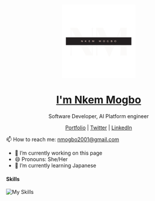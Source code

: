 <p align="center">
  <img src="https://github.com/Mogboella/Mogboella/blob/468ed308641f148ec8a47c7a1b9ce126601f00ba/assets/NM_Dark.png" width="200" />  
  <h1 align="center"><a href="Website">I'm Nkem Mogbo</a></h1>
  <p align="center"> Software Developer, AI Platform engineer</p>
</p>

<p align="center">
  <a href="Website">Portfolio</a> | 
  <a href="https://twitter.com/">Twitter</a> |
  <a href="https://linkedin.com/">LinkedIn</a>
</p>

📫 How to reach me: nmogbo2001@gmail.com
- 🔭 I’m currently working on this page
- 😄 Pronouns: She/Her 
- 🌱 I’m currently learning Japanese 

#### Skills
![My Skills](https://skillicons.dev/icons?i=py,git,github,vue,vite,ts,js,postman,nodejs,express,java,aws,kubernetes,docker&perline=7)


<!-- [<img src='https://cdn.jsdelivr.net/npm/simple-icons@3.0.1/icons/github.svg' alt='github' height='20'>](https://github.com/https://github.com/Mogboella)  [<img src='https://cdn.jsdelivr.net/npm/simple-icons@3.0.1/icons/dev-dot-to.svg' alt='dev' height='20'>](https://dev.to/https://dev.to/mogboella)  [<img src='https://cdn.jsdelivr.net/npm/simple-icons@3.0.1/icons/icloud.svg' alt='website' height='20'>](add_my_url)   -->

<!---
Mogboella/Mogboella is a ✨ special ✨ repository because its `README.md` (this file) appears on your GitHub profile.
You can click the Preview link to take a look at your changes.
--->
